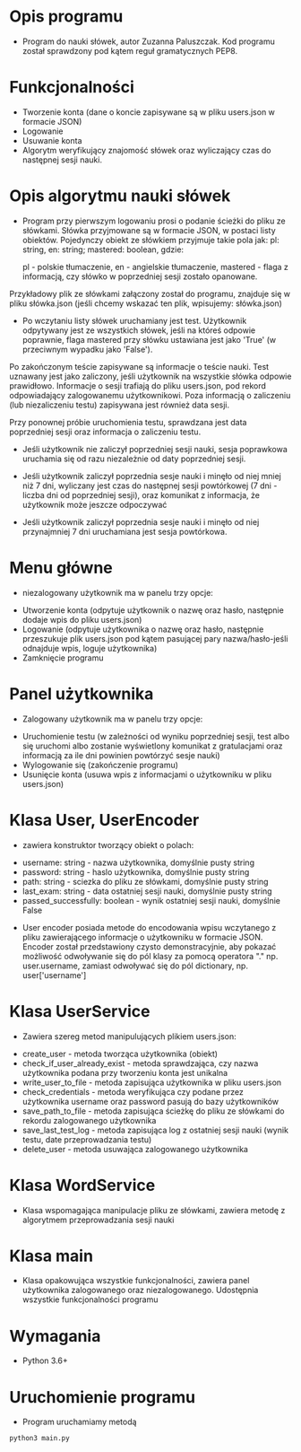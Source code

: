 
# Opis programu
* Program do nauki słówek, autor Zuzanna Paluszczak. Kod programu został sprawdzony pod kątem reguł gramatycznych PEP8.

# Funkcjonalności
* Tworzenie konta (dane o koncie zapisywane są w pliku users.json w formacie JSON)
* Logowanie
* Usuwanie konta
* Algorytm weryfikujący znajomość słówek oraz wyliczający czas do następnej sesji nauki.

# Opis algorytmu nauki słówek
* Program przy pierwszym logowaniu prosi o podanie ścieżki do pliku ze słówkami. Słówka przyjmowane są w formacie JSON, w postaci listy obiektów. Pojedynczy obiekt ze słówkiem przyjmuje takie pola jak: pl: string, en: string; mastered: boolean, gdzie:

    pl - polskie tłumaczenie,
    en - angielskie tłumaczenie,
    mastered - flaga z informacją, czy słówko w poprzedniej sesji zostało opanowane.

Przykładowy plik ze słówkami załączony został do programu, znajduje się w pliku słówka.json (jeśli chcemy wskazać ten plik, wpisujemy: słówka.json)

* Po wczytaniu listy słówek uruchamiany jest test. Użytkownik odpytywany jest ze wszystkich słówek, jeśli na któreś odpowie poprawnie, flaga mastered przy słówku ustawiana jest jako 'True' (w przeciwnym wypadku jako 'False').

Po zakończonym teście zapisywane są informacje o teście nauki. Test uznawany jest jako zaliczony, jeśli użytkownik na wszystkie słówka odpowie prawidłowo. Informacje o sesji trafiają do pliku users.json, pod rekord odpowiadający zalogowanemu użytkownikowi. Poza informacją o zaliczeniu (lub niezaliczeniu testu) zapisywana jest również data sesji.

Przy ponownej próbie uruchomienia testu, sprawdzana jest data poprzedniej sesji oraz informacja o zaliczeniu testu.

- Jeśli użytkownik nie zaliczył poprzedniej sesji nauki, sesja poprawkowa uruchamia się od razu niezależnie od daty poprzedniej sesji.

- Jeśli użytkownik zaliczył poprzednia sesje nauki i minęło od niej mniej niż 7 dni, wyliczany jest czas do następnej sesji powtórkowej (7 dni - liczba dni od poprzedniej sesji), oraz komunikat z informacja, że użytkownik może jeszcze odpoczywać

- Jeśli użytkownik zaliczył poprzednia sesje nauki i minęło od niej przynajmniej 7 dni uruchamiana jest sesja powtórkowa.

# Menu główne
* niezalogowany użytkownik ma w panelu trzy opcje:
- Utworzenie konta (odpytuje użytkownik o nazwę oraz hasło, następnie dodaje wpis do pliku users.json)
- Logowanie (odpytuje użytkownika o nazwę oraz hasło, następnie przeszukuje plik users.json pod kątem pasującej pary nazwa/hasło-jeśli odnajduje wpis, loguje użytkownika)
- Zamknięcie programu

# Panel użytkownika
* Zalogowany użytkownik ma w panelu trzy opcje:
- Uruchomienie testu (w zależności od wyniku poprzedniej sesji, test albo się uruchomi albo zostanie wyświetlony komunikat z gratulacjami oraz informacją za ile dni powinien powtórzyć sesje nauki)
- Wylogowanie się (zakończenie programu)
- Usunięcie konta (usuwa wpis z informacjami o użytkowniku w pliku users.json)

# Klasa User, UserEncoder
* zawiera konstruktor tworzący obiekt o polach:

- username: string - nazwa użytkownika, domyślnie pusty string
- password: string - haslo użytkownika, domyślnie pusty string
- path: string - sciezka do pliku ze słówkami, domyślnie pusty string
- last_exam: string - data ostatniej sesji nauki, domyślnie pusty string
- passed_successfully: boolean - wynik ostatniej sesji nauki, domyślnie False
* User encoder posiada metode do encodowania wpisu wczytanego z pliku zawierającego informacje o użytkowniku w formacie JSON. Encoder został przedstawiony czysto demonstracyjnie, aby pokazać możliwość odwoływanie się do pól klasy za pomocą operatora "." np. user.username, zamiast odwoływać się do pól dictionary, np. user['username']

# Klasa UserService
* Zawiera szereg metod manipulujących plikiem users.json:
- create_user - metoda tworząca użytkownika (obiekt)
- check_if_user_already_exist - metoda sprawdzająca, czy nazwa użytkownika podana przy tworzeniu konta jest unikalna
- write_user_to_file - metoda zapisująca użytkownika w pliku users.json
- check_credentials - metoda weryfikująca czy podane przez użytkownika username oraz password pasują do bazy użytkowników
- save_path_to_file - metoda zapisująca ścieżkę do pliku ze słówkami do rekordu zalogowanego użytkownika
- save_last_test_log - metoda zapisująca log z ostatniej sesji nauki (wynik testu, date przeprowadzania testu)
- delete_user - metoda usuwająca zalogowanego użytkownika

# Klasa WordService
* Klasa wspomagająca manipulacje pliku ze słówkami, zawiera metodę z algorytmem przeprowadzania sesji nauki

# Klasa main
* Klasa opakowująca wszystkie funkcjonalności, zawiera panel użytkownika zalogowanego oraz niezalogowanego. Udostępnia wszystkie funkcjonalności programu

# Wymagania
* Python 3.6+

# Uruchomienie programu
* Program uruchamiamy metodą
```
python3 main.py
```